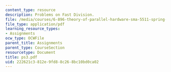 ```yaml
---
content_type: resource
description: Problems on Fast Division.
file: /media/courses/6-896-theory-of-parallel-hardware-sma-5511-spring-2004/222621c3812e9fd88c268bc10bd0ca02_ps3.pdf
file_type: application/pdf
learning_resource_types:
- Assignments
ocw_type: OCWFile
parent_title: Assignments
parent_type: CourseSection
resourcetype: Document
title: ps3.pdf
uid: 222621c3-812e-9fd8-8c26-8bc10bd0ca02
---
```

